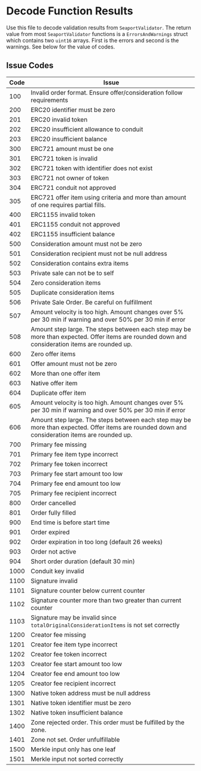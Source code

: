 # Decode Function Results
Use this file to decode validation results from `SeaportValidator`. The return value from most `SeaportValidator` functions is a `ErrorsAndWarnings` struct which contains two `uint16` arrays. First is the errors and second is the warnings. See below for the value of codes.

## Issue Codes
| Code | Issue |
| - | ----------- |
| 100 | Invalid order format. Ensure offer/consideration follow requirements |
| 200 | ERC20 identifier must be zero |
| 201 | ERC20 invalid token |
| 202 | ERC20 insufficient allowance to conduit |
| 203 | ERC20 insufficient balance |
| 300 | ERC721 amount must be one |
| 301 | ERC721 token is invalid |
| 302 | ERC721 token with identifier does not exist |
| 303 | ERC721 not owner of token |
| 304 | ERC721 conduit not approved |
| 305 | ERC721 offer item using criteria and more than amount of one requires partial fills. |
| 400 | ERC1155 invalid token |
| 401 | ERC1155 conduit not approved |
| 402 | ERC1155 insufficient balance |
| 500 | Consideration amount must not be zero |
| 501 | Consideration recipient must not be null address |
| 502 | Consideration contains extra items |
| 503 | Private sale can not be to self |
| 504 | Zero consideration items |
| 505 | Duplicate consideration items |
| 506 | Private Sale Order. Be careful on fulfillment |
| 507 | Amount velocity is too high. Amount changes over 5% per 30 min if warning and over 50% per 30 min if error |
| 508 | Amount step large. The steps between each step may be more than expected. Offer items are rounded down and consideration items are rounded up. |
| 600 | Zero offer items |
| 601 | Offer amount must not be zero |
| 602 | More than one offer item |
| 603 | Native offer item |
| 604 | Duplicate offer item |
| 605 | Amount velocity is too high. Amount changes over 5% per 30 min if warning and over 50% per 30 min if error |
| 606 | Amount step large. The steps between each step may be more than expected. Offer items are rounded down and consideration items are rounded up. |
| 700 | Primary fee missing |
| 701 | Primary fee item type incorrect |
| 702 | Primary fee token incorrect |
| 703 | Primary fee start amount too low |
| 704 | Primary fee end amount too low |
| 705 | Primary fee recipient incorrect |
| 800 | Order cancelled |
| 801 | Order fully filled |
| 900 | End time is before start time |
| 901 | Order expired |
| 902 | Order expiration in too long (default 26 weeks) |
| 903 | Order not active |
| 904 | Short order duration (default 30 min) |
| 1000 | Conduit key invalid |
| 1100 | Signature invalid |
| 1101 | Signature counter below current counter |
| 1102 | Signature counter more than two greater than current counter |
| 1103 | Signature may be invalid since `totalOriginalConsiderationItems` is not set correctly |
| 1200 | Creator fee missing |
| 1201 | Creator fee item type incorrect |
| 1202 | Creator fee token incorrect |
| 1203 | Creator fee start amount too low |
| 1204 | Creator fee end amount too low |
| 1205 | Creator fee recipient incorrect |
| 1300 | Native token address must be null address |
| 1301 | Native token identifier must be zero |
| 1302 | Native token insufficient balance |
| 1400 | Zone rejected order. This order must be fulfilled by the zone. |
| 1401 | Zone not set. Order unfulfillable |
| 1500 | Merkle input only has one leaf |
| 1501 | Merkle input not sorted correctly |